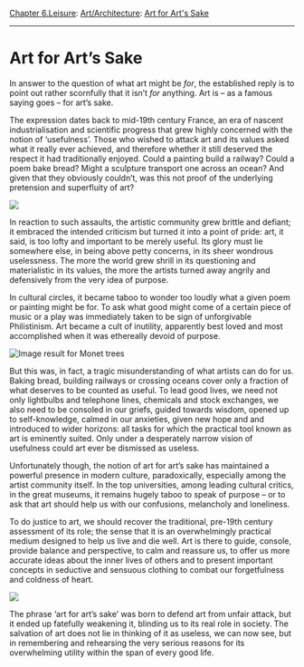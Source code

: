 [Chapter 6.Leisure](https://www.theschooloflife.com/thebookoflife/category/leisure/): [Art/Architecture](https://www.theschooloflife.com/thebookoflife/category/leisure/artarchitecture/): [Art for Art's Sake](https://www.theschooloflife.com/thebookoflife/art-for-arts-sake/)

* * *

# Art for Art’s Sake

In answer to the question of what art might be _for_, the established reply is to point out rather scornfully that it isn’t _for_ anything. Art is – as a famous saying goes – for art’s sake.

The expression dates back to mid-19th century France, an era of nascent industrialisation and scientific progress that grew highly concerned with the notion of ‘usefulness’. Those who wished to attack art and its values asked what it really ever achieved, and therefore whether it still deserved the respect it had traditionally enjoyed. Could a painting build a railway? Could a poem bake bread? Might a sculpture transport one across an ocean? And given that they obviously couldn’t, was this not proof of the underlying pretension and superfluity of art?

![](https://www.theschooloflife.com/thebookoflife/wp-content/uploads/2018/02/571_paris_saint_lazare.jpg)

In reaction to such assaults, the artistic community grew brittle and defiant; it embraced the intended criticism but turned it into a point of pride: art, it said, is too lofty and important to be merely useful. Its glory must lie somewhere else, in being above petty concerns, in its sheer wondrous uselessness. The more the world grew shrill in its questioning and materialistic in its values, the more the artists turned away angrily and defensively from the very idea of purpose.

In cultural circles, it became taboo to wonder too loudly what a given poem or painting might be for. To ask what good might come of a certain piece of music or a play was immediately taken to be sign of unforgivable Philistinism. Art became a cult of inutility, apparently best loved and most accomplished when it was ethereally devoid of purpose.

![Image result for Monet trees](https://ae01.alicdn.com/kf/HTB1GKVUIFXXXXagXXXXq6xXFXXXC/-font-b-Trees-b-font-by-the-Seashore-at-Antibes-Claude-font-b-Monet-b.jpg)

But this was, in fact, a tragic misunderstanding of what artists can do for us. Baking bread, building railways or crossing oceans cover only a fraction of what deserves to be counted as useful. To lead good lives, we need not only lightbulbs and telephone lines, chemicals and stock exchanges, we also need to be consoled in our griefs, guided towards wisdom, opened up to self-knowledge, calmed in our anxieties, given new hope and and introduced to wider horizons: all tasks for which the practical tool known as art is eminently suited. Only under a desperately narrow vision of usefulness could art ever be dismissed as useless.

Unfortunately though, the notion of art for art’s sake has maintained a powerful presence in modern culture, paradoxically, especially among the artist community itself. In the top universities, among leading cultural critics, in the great museums, it remains hugely taboo to speak of purpose – or to ask that art should help us with our confusions, melancholy and loneliness.

To do justice to art, we should recover the traditional, pre-19th century assessment of its role; the sense that it is an overwhelmingly practical medium designed to help us live and die well. Art is there to guide, console, provide balance and perspective, to calm and reassure us, to offer us more accurate ideas about the inner lives of others and to present important concepts in seductive and sensuous clothing to combat our forgetfulness and coldness of heart.

![](http://www.quondam.com/18/1834i03.jpg)

The phrase ‘art for art’s sake’ was born to defend art from unfair attack, but it ended up fatefully weakening it, blinding us to its real role in society. The salvation of art does not lie in thinking of it as useless, we can now see, but in remembering and rehearsing the very serious reasons for its overwhelming utility within the span of every good life.
